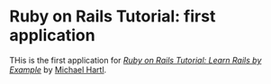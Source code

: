 # Ruby on Rails Tutorial: first application
THis is the first application for
[*Ruby on Rails Tutorial: Learn Rails by Example*](http://railstutorial.org)
by [Michael Hartl](http://michaelhartl.com/).